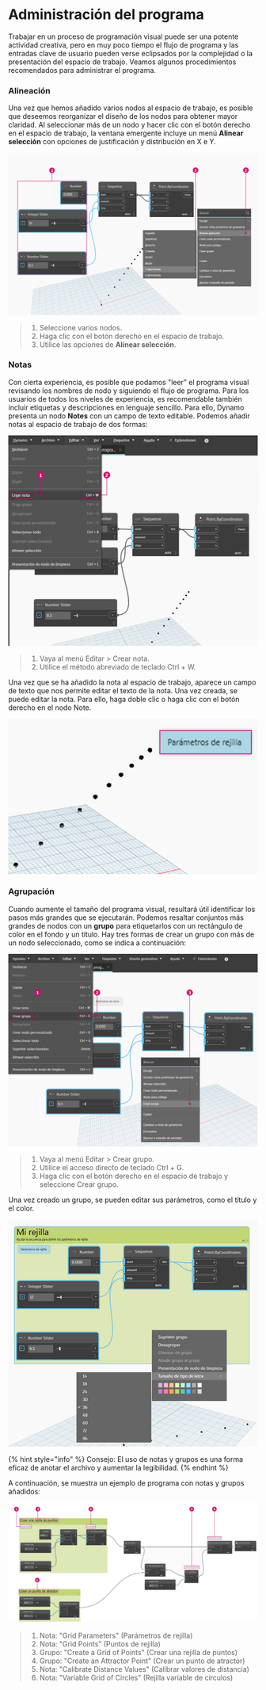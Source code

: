 # Administración del programa

Trabajar en un proceso de programación visual puede ser una potente actividad creativa, pero en muy poco tiempo el flujo de programa y las entradas clave de usuario pueden verse eclipsados por la complejidad o la presentación del espacio de trabajo. Veamos algunos procedimientos recomendados para administrar el programa.

### Alineación 

Una vez que hemos añadido varios nodos al espacio de trabajo, es posible que deseemos reorganizar el diseño de los nodos para obtener mayor claridad. Al seleccionar más de un nodo y hacer clic con el botón derecho en el espacio de trabajo, la ventana emergente incluye un menú **Alinear selección** con opciones de justificación y distribución en X e Y.

![](./images/4/managingyourprogram-alignment.jpg)

> 1. Seleccione varios nodos.
> 2. Haga clic con el botón derecho en el espacio de trabajo.
> 3. Utilice las opciones de **Alinear selección**.

### Notas 

Con cierta experiencia, es posible que podamos "leer" el programa visual revisando los nombres de nodo y siguiendo el flujo de programa. Para los usuarios de todos los niveles de experiencia, es recomendable también incluir etiquetas y descripciones en lenguaje sencillo. Para ello, Dynamo presenta un nodo **Notes** con un campo de texto editable. Podemos añadir notas al espacio de trabajo de dos formas:

![](./images/4/managingyourprogram-notes.jpg)

> 1. Vaya al menú Editar > Crear nota.
> 2. Utilice el método abreviado de teclado Ctrl + W.

Una vez que se ha añadido la nota al espacio de trabajo, aparece un campo de texto que nos permite editar el texto de la nota. Una vez creada, se puede editar la nota. Para ello, haga doble clic o haga clic con el botón derecho en el nodo Note.

![](./images/4/managingyourprogram-notes02.jpg)

### Agrupación 

Cuando aumente el tamaño del programa visual, resultará útil identificar los pasos más grandes que se ejecutarán. Podemos resaltar conjuntos más grandes de nodos con un **grupo** para etiquetarlos con un rectángulo de color en el fondo y un título. Hay tres formas de crear un grupo con más de un nodo seleccionado, como se indica a continuación:

![](./images/4/managingyourprogram-grouping01.jpg)

> 1. Vaya al menú Editar > Crear grupo.
> 2. Utilice el acceso directo de teclado Ctrl + G.
> 3. Haga clic con el botón derecho en el espacio de trabajo y seleccione Crear grupo.

Una vez creado un grupo, se pueden editar sus parámetros, como el título y el color. 

![](./images/4/managingyourprogram-grouping02.jpg)

{% hint style="info" %} Consejo: El uso de notas y grupos es una forma eficaz de anotar el archivo y aumentar la legibilidad. {% endhint %}

A continuación, se muestra un ejemplo de programa con notas y grupos añadidos:

![](./images/4/managingyourprogram-grouping03.jpg)

> 1. Nota: "Grid Parameters" (Parámetros de rejilla)
> 2. Nota: "Grid Points" (Puntos de rejilla)
> 3. Grupo: "Create a Grid of Points" (Crear una rejilla de puntos)
> 4. Grupo: "Create an Attractor Point" (Crear un punto de atractor)
> 5. Nota: "Calibrate Distance Values" (Calibrar valores de distancia)
> 6. Nota: "Variable Grid of Circles" (Rejilla variable de círculos)
